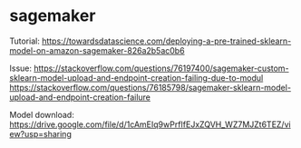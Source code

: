 # sagemaker

Tutorial: https://towardsdatascience.com/deploying-a-pre-trained-sklearn-model-on-amazon-sagemaker-826a2b5ac0b6

Issue: https://stackoverflow.com/questions/76197400/sagemaker-custom-sklearn-model-upload-and-endpoint-creation-failing-due-to-modul
https://stackoverflow.com/questions/76185798/sagemaker-sklearn-model-upload-and-endpoint-creation-failure

Model download: https://drive.google.com/file/d/1cAmEIq9wPrfIfEJxZQVH_WZ7MJZt6TEZ/view?usp=sharing

